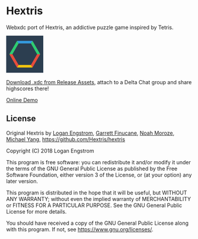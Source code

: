 Hextris
==========

Webxdc port of Hextris, an addictive puzzle game inspired by Tetris. 

<img src="icon.png" width="100px"><br>

[Download .xdc from Release Assets](https://github.com/webxdc/hextris/releases), attach to a Delta Chat group and share highscores there!

[Online Demo](https://webxdc.github.io/hextris/)

## License

Original Hextris by
[Logan Engstrom](http://loganengstrom.com/),
[Garrett Finucane](http://github.com/garrettdreyfus),
[Noah Moroze](http://github.com/nmoroze),
[Michael Yang](http://github.com/themichaelyang),
<https://github.com/Hextris/hextris>

Copyright (C) 2018 Logan Engstrom

This program is free software: you can redistribute it and/or modify
it under the terms of the GNU General Public License as published by
the Free Software Foundation, either version 3 of the License, or
(at your option) any later version.

This program is distributed in the hope that it will be useful,
but WITHOUT ANY WARRANTY; without even the implied warranty of
MERCHANTABILITY or FITNESS FOR A PARTICULAR PURPOSE.  See the
GNU General Public License for more details.

You should have received a copy of the GNU General Public License
along with this program.  If not, see <https://www.gnu.org/licenses/>.
